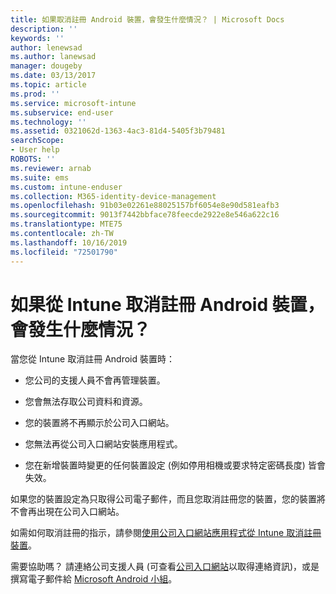 ```yaml
---
title: 如果取消註冊 Android 裝置，會發生什麼情況？ | Microsoft Docs
description: ''
keywords: ''
author: lenewsad
ms.author: lanewsad
manager: dougeby
ms.date: 03/13/2017
ms.topic: article
ms.prod: ''
ms.service: microsoft-intune
ms.subservice: end-user
ms.technology: ''
ms.assetid: 0321062d-1363-4ac3-81d4-5405f3b79481
searchScope:
- User help
ROBOTS: ''
ms.reviewer: arnab
ms.suite: ems
ms.custom: intune-enduser
ms.collection: M365-identity-device-management
ms.openlocfilehash: 91b03e02261e88025157bf6054e8e90d581eafb3
ms.sourcegitcommit: 9013f7442bbface78feecde2922e8e546a622c16
ms.translationtype: MTE75
ms.contentlocale: zh-TW
ms.lasthandoff: 10/16/2019
ms.locfileid: "72501790"
---
```

# <a name="what-happens-if-you-unenroll-your-android-device-from-intune"></a>如果從 Intune 取消註冊 Android 裝置，會發生什麼情況？

當您從 Intune 取消註冊 Android 裝置時：

- 您公司的支援人員不會再管理裝置。

- 您會無法存取公司資料和資源。

- 您的裝置將不再顯示於公司入口網站。

- 您無法再從公司入口網站安裝應用程式。

- 您在新增裝置時變更的任何裝置設定 (例如停用相機或要求特定密碼長度) 皆會失效。

如果您的裝置設定為只取得公司電子郵件，而且您取消註冊您的裝置，您的裝置將不會再出現在公司入口網站。

如需如何取消註冊的指示，請參閱[使用公司入口網站應用程式從 Intune 取消註冊裝置](unenroll-your-device-from-intune-android.md)。

需要協助嗎？ 請連絡公司支援人員 (可查看[公司入口網站](https://go.microsoft.com/fwlink/?linkid=2010980)以取得連絡資訊)，或是撰寫電子郵件給 <a href="mailto:wintunedroidfbk@microsoft.com?subject=I have questions about unenrolling my Android device&body=Describe the issue you're experiencing here.">Microsoft Android 小組</a>。
